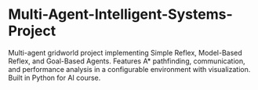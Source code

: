 # Multi-Agent-Intelligent-Systems-Project
Multi-agent gridworld project implementing Simple Reflex, Model-Based Reflex, and Goal-Based Agents. Features A* pathfinding, communication, and performance analysis in a configurable environment with visualization. Built in Python for AI course.
